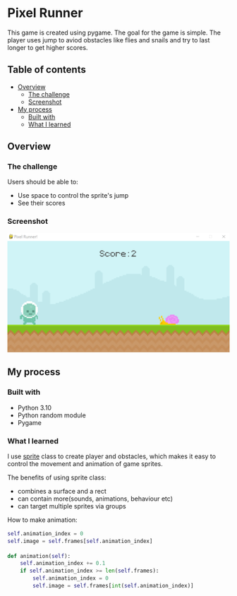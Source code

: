 # Pixel Runner

This game is created using pygame. The goal for the game is simple. The player uses jump to aviod obstacles like flies and snails and try to last longer to get higher scores.

## Table of contents

- [Overview](#overview)
  - [The challenge](#the-challenge)
  - [Screenshot](#screenshot)
- [My process](#my-process)
  - [Built with](#built-with)
  - [What I learned](#what-i-learned)

## Overview

### The challenge

Users should be able to:

- Use space to control the sprite's jump 
- See their scores

### Screenshot

![screenshot](https://github.com/erinchocolate/python-Pygame-exercise/blob/master/pixel-runner/screenshot.png)


## My process

### Built with

- Python 3.10
- Python random module
- Pygame

### What I learned

I use [sprite](https://www.pygame.org/docs/ref/sprite.html) class to create player and obstacles, which makes it easy to control the movement and animation of game sprites.

The benefits of using sprite class:

- combines a surface and a rect
- can contain more(sounds, animations, behaviour etc)
- can target multiple sprites via groups

How to make animation:

```python
self.animation_index = 0
self.image = self.frames[self.animation_index]

def animation(self):
	self.animation_index += 0.1
	if self.animation_index >= len(self.frames):
		self.animation_index = 0
		self.image = self.frames[int(self.animation_index)]
```
